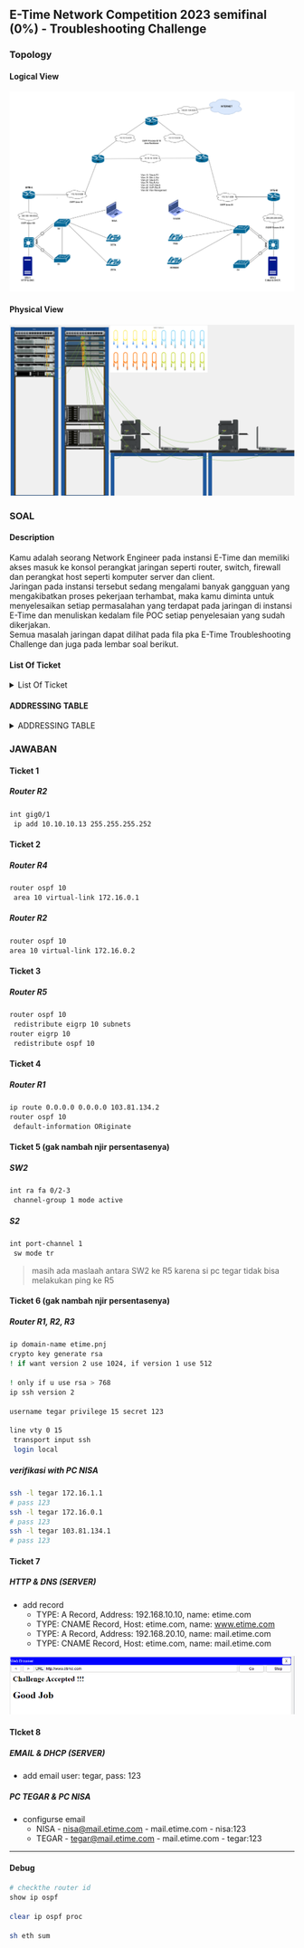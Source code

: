 ## E-Time Network Competition 2023 semifinal (0%) - Troubleshooting Challenge
### Topology
#### Logical View
![alt text](images/README/image.png)

#### Physical View
![alt text](images/README/image-1.png)

### SOAL
#### Description 
Kamu adalah seorang Network Engineer pada instansi E-Time dan memiliki akses masuk ke konsol perangkat jaringan seperti router, switch, firewall dan perangkat host seperti komputer server dan client. \
Jaringan pada instansi tersebut sedang mengalami banyak gangguan yang mengakibatkan proses pekerjaan terhambat, maka kamu diminta untuk  menyelesaikan setiap permasalahan yang terdapat pada jaringan di instansi E-Time dan menuliskan kedalam file POC setiap penyelesaian yang sudah dikerjakan. \
Semua masalah jaringan dapat dilihat pada fila pka  E-Time Troubleshooting Challenge dan juga pada lembar soal berikut. 

#### List Of Ticket
<details>
<summary>List Of Ticket</summary>

##### Ticket1 
Terdapat laporan bahwasanya router backbone di R2 dan R3 yang tidak bisa saling ping. Tolong diperbaiki! 

##### Ticket2 
Urgent!!, jaringan pada Site-A tidak berhasil terkoneksi ke jaringan ospf backbone, sehingga koneksi menjadi terganggung. Segera cari permasalahannya dan perbaiki! 

##### Ticket3 
Info!!, jaringan pada Site-B menggunakan routing protokol eigrp. Sedangkan pada Site-A menggunakan routing protokol ospf. Bantu agar kedua routing tersebut dapat saling terkoneksi. 

##### Ticket4 
Pada R1 merupakan router yang terkoneksi dengan ISP memberikan internet kepada semua client dibawahnya, maka anda sebagai network engineer diminta untuk menambahkan konfigurasi default route kearah internet! 

##### Ticke5 
Terjadi gangguan pada layanan etherchannel pada jaringan Site-B yang mengakibatkan jaringan protokol etherchannel tidak dapat berjalan. Mohon dicek dan diperbaiki! 

##### Ticket6
Tim support pada instansi etime ingin dapat mengakses perangkat router pada R1, R2 dan R3 secara remote dari laptop Tegar, buatkanlah akses remote tersebut dengan user tegar dan pass 123. 

##### Ticket7 
Terdapat komplen bahwasanya layanan web pada server http hanya dapat diakses menggunakan alamat ip server. Tolong buatkan domain agar mempermudah akses ke web. \
Domain yang dibuatkan untuk akses ke web yaitu etime.com dan www.etime.com dengan type A record dan juga CNAME. 

##### Ticket8 
Karyawan atas nama tegar minta dibuatkan akun email ke tim IT agar bisa mengirimkan berkas berkas kerjaannya ke karyawan atas nama nisa. Saat ini yang sudah memiliki akun email hanya karyawan nisa. \
Segera buatkan dan setup dilaptopnya dengan nama user tegar dengan password 123.

##### Ticket9  
Ada laporan pada IP Phone pada Site-B tidak dapat digunakan untuk menelpon antar pegawai Tria dan Ikhwan, cek kenapa bisa terjadi dan selesaikan agar bisa digunakan untuk menelpon antar pegawai pada Site-B! 

##### Ticket10 
Bos ingin layanan VoIP pada Site-A dan Site-B bisa terhubung satu sama lain agar komunikasi antar pegawai menjadi lebih mudah untuk dapat kordinasi antar site. coba kamu bantu konfigurasikan masalah ini tersolusikan. 

##### Ticket11
Lakukan audit jaringan dengan menuliskan semua service yang kamu temui kedalam file poc! 

</details>

#### ADDRESSING TABLE
<details>
<summary>ADDRESSING TABLE</summary>

### Tabel Konfigurasi Jaringan
#### Router dan Loopback
| Device | Interface | IP Address / Prefix | Default Gateway |
| ------ | --------- | ------------------- | --------------- |
| **R1** | GI0/0     | 10.10.10.5/30       | -               |
|        | GI0/1     | 10.10.10.9/30       | -               |
|        | Lo0       | 103.81.134.1/24     | -               |
| **R2** | GI0/0     | 10.10.10.6/30       | -               |
|        | GI0/1     | 10.10.10.13/30      | -               |
|        | GI0/2     | 172.16.0.1/29       | -               |
| **R3** | GI0/0     | 10.10.10.10/30      | -               |
|        | GI0/1     | 10.10.10.14/30      | -               |
|        | GI0/2     | 172.16.1.1/29       | -               |
| **R4** | GI0/0     | 172.16.0.2/29       | -               |
|        | GI0/1     | 100.100.100.1/24    | -               |
| **R5** | Fa0/0     | 172.16.1.2/29       | -               |
|        | Fa0/1     | 200.200.200.1/24    | -               |

#### Switch dan VLAN
| Device  | Interface | VLAN/Subnet     | Gateway      |
| ------- | --------- | --------------- | ------------ |
| **SW1** | Fa/1      | -               | -            |
|         | VLAN 10   | 192.168.1.0/24  | 192.168.1.1  |
|         | VLAN 15   | 192.168.10.0/28 | 192.168.10.1 |
|         | VLAN 30   | 192.168.3.0/24  | 192.168.3.1  |
| **SW2** | Fa/1      | -               | -            |
|         | VLAN 10   | 192.168.2.0/24  | 192.168.2.1  |
|         | VLAN 15   | 192.168.20.0/28 | 192.168.20.1 |
|         | VLAN 30   | 192.168.4.0/24  | 192.168.4.1  |

#### End Devices
| Host   | Interface | IP Address       | Default Gateway |
| ------ | --------- | ---------------- | --------------- |
| SRV-1  | Fa0       | 192.168.10.10/28 | 192.168.10.1    |
| SRV-2  | Fa0       | 192.168.20.10/28 | 192.168.20.1    |
| NISA   | Fa0       | 192.168.1.10/24  | 192.168.1.1     |
| TEGAR  | Fa0       | 192.168.2.10/24  | 192.168.2.1     |
| VoIP-A | Fa0       | 192.168.3.0/24   | 192.168.3.1     |
| VoIP-B | Fa0       | 192.168.4.0/24   | 192.168.4.1     |

</details>

### JAWABAN
#### Ticket 1
##### Router R2
```bash
int gig0/1
 ip add 10.10.10.13 255.255.255.252
```

#### Ticket 2
##### Router R4
```bash
router ospf 10
 area 10 virtual-link 172.16.0.1
```

##### Router R2
```bash
router ospf 10
area 10 virtual-link 172.16.0.2
```

#### Ticket 3
##### Router R5
```bash
router ospf 10
 redistribute eigrp 10 subnets 
router eigrp 10
 redistribute ospf 10
```

#### Ticket 4
##### Router R1
```bash
ip route 0.0.0.0 0.0.0.0 103.81.134.2
router ospf 10
 default-information ORiginate 
```

#### Ticket 5 (gak nambah njir persentasenya)
##### SW2
```bash
int ra fa 0/2-3
 channel-group 1 mode active 
```

##### S2
```bash
int port-channel 1
 sw mode tr
```

> masih ada maslaah antara SW2 ke R5 karena si pc tegar tidak bisa melakukan ping ke R5

#### Ticket 6 (gak nambah njir persentasenya)
##### Router R1, R2, R3
```bash
ip domain-name etime.pnj
crypto key generate rsa
! if want version 2 use 1024, if version 1 use 512

! only if u use rsa > 768
ip ssh version 2 

username tegar privilege 15 secret 123

line vty 0 15
 transport input ssh
 login local
```

##### verifikasi with PC NISA
```bash
ssh -l tegar 172.16.1.1
# pass 123
ssh -l tegar 172.16.0.1
# pass 123
ssh -l tegar 103.81.134.1
# pass 123
```

#### Ticket 7
##### HTTP & DNS (SERVER)
- add record
  - TYPE: A Record, Address: 192.168.10.10, name: etime.com
  - TYPE: CNAME Record, Host: etime.com, name: www.etime.com
  - TYPE: A Record, Address: 192.168.20.10, name: mail.etime.com
  - TYPE: CNAME Record, Host: etime.com, name: mail.etime.com

![alt text](images/README/image-2.png)

#### TIcket 8
##### EMAIL & DHCP (SERVER)
- add email user: tegar, pass: 123

##### PC TEGAR & PC NISA
- configurse email
  - NISA - nisa@mail.etime.com - mail.etime.com - nisa:123
  - TEGAR - tegar@mail.etime.com - mail.etime.com - tegar:123

---

#### Debug
```bash
# checkthe router id
show ip ospf 

clear ip ospf proc

sh eth sum
```